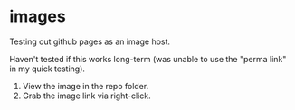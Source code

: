 # images

Testing out github pages as an image host.

Haven't tested if this works long-term (was unable to use the "perma link" in my quick testing).

1. View the image in the repo folder.
2. Grab the image link via right-click.
